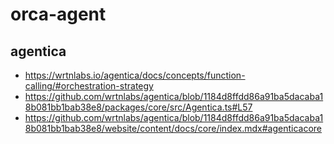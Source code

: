 # orca-agent

## agentica
- https://wrtnlabs.io/agentica/docs/concepts/function-calling/#orchestration-strategy
- https://github.com/wrtnlabs/agentica/blob/1184d8ffdd86a91ba5dacaba18b081bb1bab38e8/packages/core/src/Agentica.ts#L57
- https://github.com/wrtnlabs/agentica/blob/1184d8ffdd86a91ba5dacaba18b081bb1bab38e8/website/content/docs/core/index.mdx#agenticacore